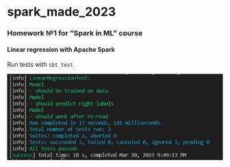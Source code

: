 # spark_made_2023
### Homework №1 for "Spark in ML" course
#### Linear regression with Apache Spark
Run tests with ```sbt test```

![Example of test successful work:](https://github.com/Z5-05/spark_made_2023/blob/main/pics/tests_success.png)
